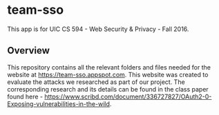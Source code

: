 # team-sso

This app is for UIC CS 594 - Web Security & Privacy - Fall 2016. 

## Overview
This repository contains all the relevant folders and files needed for the website at https://team-sso.appspot.com. This website was created to evaluate the attacks we researched as part of our project. The corresponding research and its details can be found in the class paper found here - https://www.scribd.com/document/336727827/OAuth2-0-Exposing-vulnerabilities-in-the-wild. 


